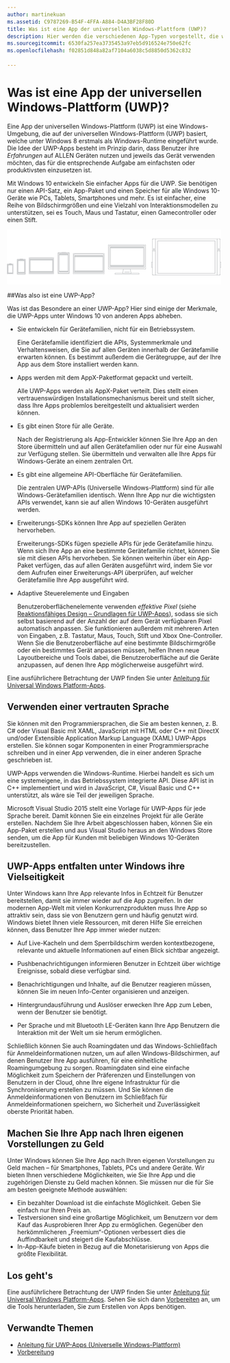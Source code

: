 ```yaml
---
author: martinekuan
ms.assetid: C9787269-B54F-4FFA-A884-D4A3BF28F80D
title: Was ist eine App der universellen Windows-Plattform (UWP)?
description: Hier werden die verschiedenen App-Typen vorgestellt, die wir als universelle Windows-Apps bezeichnen - WindowsStore-Apps, WindowsPhone Store-Apps und Windows-Runtime-Apps.
ms.sourcegitcommit: 6530fa257ea3735453a97eb5d916524e750e62fc
ms.openlocfilehash: f02851d848a82af7104a6038c5d8850d5362c832

---
```


# Was ist eine App der universellen Windows-Plattform (UWP)?

Eine App der universellen Windows-Plattform (UWP) ist eine Windows-Umgebung, die auf der universellen Windows-Plattform (UWP) basiert, welche unter Windows 8 erstmals als Windows-Runtime eingeführt wurde. Die Idee der UWP-Apps besteht im Prinzip darin, dass Benutzer ihre *Erfahrungen* auf ALLEN Geräten nutzen und jeweils das Gerät verwenden möchten, das für die entsprechende Aufgabe am einfachsten oder produktivsten einzusetzen ist.

Mit Windows 10 entwickeln Sie einfacher Apps für die UWP. Sie benötigen nur einen API-Satz, ein App-Paket und einen Speicher für alle Windows 10-Geräte wie PCs, Tablets, Smartphones und mehr. Es ist einfacher, eine Reihe von Bildschirmgrößen und eine Vielzahl von Interaktionsmodellen zu unterstützen, sei es Touch, Maus und Tastatur, einen Gamecontroller oder einen Stift.

![Windows-Geräte](images/1894834-hig-device-primer-01-500.png)

##Was also ist eine UWP-App?


Was ist das Besondere an einer UWP-App? Hier sind einige der Merkmale, die UWP-Apps unter Windows 10 von anderen Apps abheben.

-   Sie entwickeln für Gerätefamilien, nicht für ein Betriebssystem.

    Eine Gerätefamilie identifiziert die APIs, Systemmerkmale und Verhaltensweisen, die Sie auf allen Geräten innerhalb der Gerätefamilie erwarten können. Es bestimmt außerdem die Gerätegruppe, auf der Ihre App aus dem Store installiert werden kann.

-   Apps werden mit dem AppX-Paketformat gepackt und verteilt.

    Alle UWP-Apps werden als AppX-Paket verteilt. Dies stellt einen vertrauenswürdigen Installationsmechanismus bereit und stellt sicher, dass Ihre Apps problemlos bereitgestellt und aktualisiert werden können.

-   Es gibt einen Store für alle Geräte.

    Nach der Registrierung als App-Entwickler können Sie Ihre App an den Store übermitteln und auf allen Gerätefamilien oder nur für eine Auswahl zur Verfügung stellen. Sie übermitteln und verwalten alle Ihre Apps für Windows-Geräte an einem zentralen Ort.

-   Es gibt eine allgemeine API-Oberfläche für Gerätefamilien.

    Die zentralen UWP-APIs (Universelle Windows-Plattform) sind für alle Windows-Gerätefamilien identisch. Wenn Ihre App nur die wichtigsten APIs verwendet, kann sie auf allen Windows 10-Geräten ausgeführt werden.

-   Erweiterungs-SDKs können Ihre App auf speziellen Geräten hervorheben.

    Erweiterungs-SDKs fügen spezielle APIs für jede Gerätefamilie hinzu. Wenn sich Ihre App an eine bestimmte Gerätefamilie richtet, können Sie sie mit diesen APIs hervorheben. Sie können weiterhin über ein App-Paket verfügen, das auf allen Geräten ausgeführt wird, indem Sie vor dem Aufrufen einer Erweiterungs-API überprüfen, auf welcher Gerätefamilie Ihre App ausgeführt wird.

-   Adaptive Steuerelemente und Eingaben

    Benutzeroberflächenelemente verwenden *effektive Pixel* (siehe [Reaktionsfähiges Design – Grundlagen für UWP-Apps](https://msdn.microsoft.com/library/windows/apps/Dn958435)), sodass sie sich selbst basierend auf der Anzahl der auf dem Gerät verfügbaren Pixel automatisch anpassen. Sie funktionieren außerdem mit mehreren Arten von Eingaben, z.B. Tastatur, Maus, Touch, Stift und Xbox One-Controller. Wenn Sie die Benutzeroberfläche auf eine bestimmte Bildschirmgröße oder ein bestimmtes Gerät anpassen müssen, helfen Ihnen neue Layoutbereiche und Tools dabei, die Benutzeroberfläche auf die Geräte anzupassen, auf denen Ihre App möglicherweise ausgeführt wird.

Eine ausführlichere Betrachtung der UWP finden Sie unter [Anleitung für Universal Windows Platform-Apps](universal-application-platform-guide.md).

## Verwenden einer vertrauten Sprache


Sie können mit den Programmiersprachen, die Sie am besten kennen, z. B. C# oder Visual Basic mit XAML, JavaScript mit HTML oder C++ mit DirectX und/oder Extensible Application Markup Language (XAML) UWP-Apps erstellen. Sie können sogar Komponenten in einer Programmiersprache schreiben und in einer App verwenden, die in einer anderen Sprache geschrieben ist.

UWP-Apps verwenden die Windows-Runtime. Hierbei handelt es sich um eine systemeigene, in das Betriebssystem integrierte API. Diese API ist in C++ implementiert und wird in JavaScript, C#, Visual Basic und C++ unterstützt, als wäre sie Teil der jeweiligen Sprache.

Microsoft Visual Studio 2015 stellt eine Vorlage für UWP-Apps für jede Sprache bereit. Damit können Sie ein einzelnes Projekt für alle Geräte erstellen. Nachdem Sie Ihre Arbeit abgeschlossen haben, können Sie ein App-Paket erstellen und aus Visual Studio heraus an den Windows Store senden, um die App für Kunden mit beliebigen Windows 10-Geräten bereitzustellen.

## UWP-Apps entfalten unter Windows ihre Vielseitigkeit


Unter Windows kann Ihre App relevante Infos in Echtzeit für Benutzer bereitstellen, damit sie immer wieder auf die App zugreifen. In der modernen App-Welt mit vielen Konkurrenzprodukten muss Ihre App so attraktiv sein, dass sie von Benutzern gern und häufig genutzt wird. Windows bietet Ihnen viele Ressourcen, mit deren Hilfe Sie erreichen können, dass Benutzer Ihre App immer wieder nutzen:

-   Auf Live-Kacheln und dem Sperrbildschirm werden kontextbezogene, relevante und aktuelle Informationen auf einen Blick sichtbar angezeigt.
-   Pushbenachrichtigungen informieren Benutzer in Echtzeit über wichtige Ereignisse, sobald diese verfügbar sind.

-   Benachrichtigungen und Inhalte, auf die Benutzer reagieren müssen, können Sie im neuen Info-Center organisieren und anzeigen.

-   Hintergrundausführung und Auslöser erwecken Ihre App zum Leben, wenn der Benutzer sie benötigt.

-   Per Sprache und mit Bluetooth LE-Geräten kann Ihre App Benutzern die Interaktion mit der Welt um sie herum ermöglichen.

Schließlich können Sie auch Roamingdaten und das Windows-Schließfach für Anmeldeinformationen nutzen, um auf allen Windows-Bildschirmen, auf denen Benutzer Ihre App ausführen, für eine einheitliche Roamingumgebung zu sorgen. Roamingdaten sind eine einfache Möglichkeit zum Speichern der Präferenzen und Einstellungen von Benutzern in der Cloud, ohne Ihre eigene Infrastruktur für die Synchronisierung erstellen zu müssen. Und Sie können die Anmeldeinformationen von Benutzern im Schließfach für Anmeldeinformationen speichern, wo Sicherheit und Zuverlässigkeit oberste Priorität haben.

##  Machen Sie Ihre App nach Ihren eigenen Vorstellungen zu Geld


Unter Windows können Sie Ihre App nach Ihren eigenen Vorstellungen zu Geld machen – für Smartphones, Tablets, PCs und andere Geräte. Wir bieten Ihnen verschiedene Möglichkeiten, wie Sie Ihre App und die zugehörigen Dienste zu Geld machen können. Sie müssen nur die für Sie am besten geeignete Methode auswählen:

-   Ein bezahlter Download ist die einfachste Möglichkeit. Geben Sie einfach nur Ihren Preis an.
-   Testversionen sind eine großartige Möglichkeit, um Benutzern vor dem Kauf das Ausprobieren Ihrer App zu ermöglichen. Gegenüber den herkömmlicheren „Freemium“-Optionen verbessert dies die Auffindbarkeit und steigert die Kaufabschlüsse.
-   In-App-Käufe bieten in Bezug auf die Monetarisierung von Apps die größte Flexibilität.

## Los geht's


Eine ausführlichere Betrachtung der UWP finden Sie unter [Anleitung für Universal Windows Platform-Apps](universal-application-platform-guide.md). Sehen Sie sich dann [Vorbereiten](get-set-up.md) an, um die Tools herunterladen, Sie zum Erstellen von Apps benötigen.

## Verwandte Themen


* [Anleitung für UWP-Apps (Universelle Windows-Plattform)](universal-application-platform-guide.md)
* [Vorbereitung](get-set-up.md)



<!--HONumber=Jun16_HO4-->


